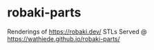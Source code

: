 # robaki-parts
Renderings of https://robaki.dev/ STLs
Served @ https://wathiede.github.io/robaki-parts/
